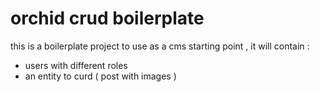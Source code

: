 # orchid crud boilerplate

this is a boilerplate project to use as a cms starting point , it will contain :

- users with different roles 
- an entity to curd ( post with images )
